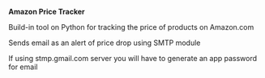 **Amazon Price Tracker**

Build-in tool on Python for tracking the price of products on Amazon.com 

Sends email as an alert of price drop using SMTP module 

If using stmp.gmail.com server you will have to generate an app password for email 
